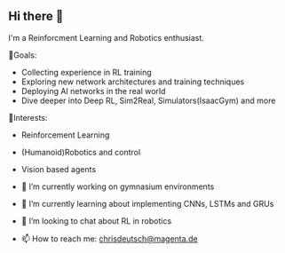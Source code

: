 ## Hi there 👋

I'm a Reinforcment Learning and Robotics enthusiast. 

🎯Goals:

  - Collecting experience in RL training
  - Exploring new network architectures and training techniques
  - Deploying AI networks in the real world
  - Dive deeper into Deep RL, Sim2Real, Simulators(IsaacGym) and more

🔎Interests:
  - Reinforcement Learning
  - (Humanoid)Robotics and control
  - Vision based agents

- 🔭 I’m currently working on gymnasium environments
- 🌱 I’m currently learning about implementing CNNs, LSTMs and GRUs
- 🤔 I’m looking to chat about RL in robotics 
- 📫 How to reach me: chrisdeutsch@magenta.de

<!--
**Coreless621/Coreless621** is a ✨ _special_ ✨ repository because its `README.md` (this file) appears on your GitHub profile.

Here are some ideas to get you started:

- 🔭 I’m currently working on ...
- 🌱 I’m currently learning ...
- 👯 I’m looking to collaborate on ...
- 🤔 I’m looking for help with ...
- 💬 Ask me about ...
- 📫 How to reach me: ...
- 😄 Pronouns: ...
- ⚡ Fun fact: ...
-->
